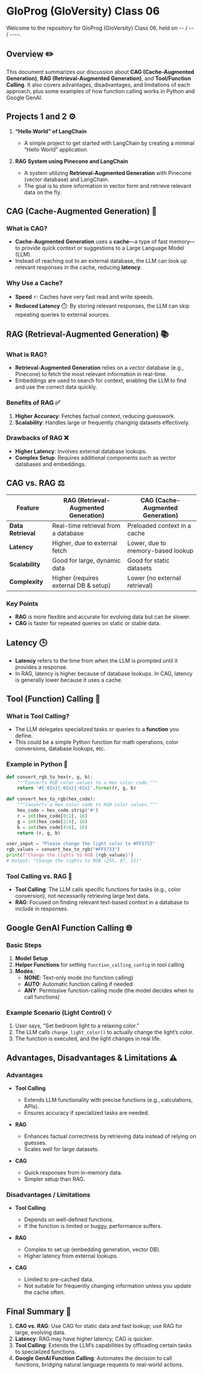 # GloProg (GloVersity) Class 06
Welcome to the repository for GloProg (GloVersity) Class 06, held on -- / -- / ----.


## Overview ✏️
This document summarizes our discussion about **CAG (Cache-Augmented Generation)**, **RAG (Retrieval-Augmented Generation)**, and **Tool/Function Calling**. It also covers advantages, disadvantages, and limitations of each approach, plus some examples of how function calling works in Python and Google GenAI.



## Projects 1 and 2 ⚙️
1. **“Hello World” of LangChain**  
   - A simple project to get started with LangChain by creating a minimal “Hello World” application.

2. **RAG System using Pinecone and LangChain**  
   - A system utilizing **Retrieval-Augmented Generation** with Pinecone (vector database) and LangChain.  
   - The goal is to store information in vector form and retrieve relevant data on the fly.


## CAG (Cache-Augmented Generation) 💾

### What is CAG?
- **Cache-Augmented Generation** uses a **cache**—a type of fast memory—to provide quick context or suggestions to a Large Language Model (LLM).  
- Instead of reaching out to an external database, the LLM can look up relevant responses in the cache, reducing **latency**.

### Why Use a Cache?
- **Speed** ⚡: Caches have very fast read and write speeds.  
- **Reduced Latency** ⏱️: By storing relevant responses, the LLM can skip repeating queries to external sources.


## RAG (Retrieval-Augmented Generation) 📚

### What is RAG?
- **Retrieval-Augmented Generation** relies on a vector database (e.g., Pinecone) to fetch the most relevant information in real-time.  
- Embeddings are used to search for context, enabling the LLM to find and use the correct data quickly.

### Benefits of RAG ✅
1. **Higher Accuracy**: Fetches factual context, reducing guesswork.  
2. **Scalability**: Handles large or frequently changing datasets effectively.

### Drawbacks of RAG ❌
- **Higher Latency**: Involves external database lookups.  
- **Complex Setup**: Requires additional components such as vector databases and embeddings.


## CAG vs. RAG ⚖️

| Feature                  | RAG (Retrieval-Augmented Generation)    | CAG (Cache-Augmented Generation)  |
|--------------------------|------------------------------------------|------------------------------------|
| **Data Retrieval**       | Real-time retrieval from a database     | Preloaded context in a cache       |
| **Latency**              | Higher, due to external fetch           | Lower, due to memory-based lookup  |
| **Scalability**          | Good for large, dynamic data            | Good for static datasets           |
| **Complexity**           | Higher (requires external DB & setup)   | Lower (no external retrieval)      |

### Key Points
- **RAG** is more flexible and accurate for evolving data but can be slower.  
- **CAG** is faster for repeated queries on static or stable data.



## Latency 🕒
- **Latency** refers to the time from when the LLM is prompted until it provides a response.  
- In RAG, latency is higher because of database lookups. In CAG, latency is generally lower because it uses a cache.



## Tool (Function) Calling 🔧

### What is Tool Calling?
- The LLM delegates specialized tasks or queries to a **function** you define.  
- This could be a simple Python function for math operations, color conversions, database lookups, etc.

### Example in Python 🐍

```python
def convert_rgb_to_hex(r, g, b):
    """Converts RGB color values to a Hex color code."""
    return '#{:02x}{:02x}{:02x}'.format(r, g, b)

def convert_hex_to_rgb(hex_code):
    """Converts a Hex color code to RGB color values."""
    hex_code = hex_code.strip('#')
    r = int(hex_code[0:2], 16)
    g = int(hex_code[2:4], 16)
    b = int(hex_code[4:6], 16)
    return (r, g, b)

user_input = "Please change the light color to #FF5733"
rgb_values = convert_hex_to_rgb("#FF5733")
print(f"Change the lights to RGB {rgb_values}")
# Output: "Change the lights to RGB (255, 87, 51)"
```

### Tool Calling vs. RAG 🤔
- **Tool Calling**: The LLM calls specific functions for tasks (e.g., color conversion), not necessarily retrieving large text data.  
- **RAG**: Focused on finding relevant text-based context in a database to include in responses.


## Google GenAI Function Calling 🌐

### Basic Steps
1. **Model Setup**  
2. **Helper Functions** for setting `function_calling_config` in tool calling  
3. **Modes**:
   - **NONE**: Text-only mode (no function calling)  
   - **AUTO**: Automatic function calling if needed  
   - **ANY**: Permissive function-calling mode (the model decides when to call functions)

### Example Scenario (Light Control) 💡
1. User says, “Set bedroom light to a relaxing color.”  
2. The LLM calls `change_light_color()` to actually change the light’s color.  
3. The function is executed, and the light changes in real life.


## Advantages, Disadvantages & Limitations ⚠️

### Advantages
- **Tool Calling**  
  - Extends LLM functionality with precise functions (e.g., calculations, APIs).  
  - Ensures accuracy if specialized tasks are needed.

- **RAG**  
  - Enhances factual correctness by retrieving data instead of relying on guesses.  
  - Scales well for large datasets.

- **CAG**  
  - Quick responses from in-memory data.  
  - Simpler setup than RAG.

### Disadvantages / Limitations
- **Tool Calling**  
  - Depends on well-defined functions.  
  - If the function is limited or buggy, performance suffers.

- **RAG**  
  - Complex to set up (embedding generation, vector DB).  
  - Higher latency from external lookups.

- **CAG**  
  - Limited to pre-cached data.  
  - Not suitable for frequently changing information unless you update the cache often.



## Final Summary 🌟
1. **CAG vs. RAG**: Use CAG for static data and fast lookup; use RAG for large, evolving data.  
2. **Latency**: RAG may have higher latency; CAG is quicker.  
3. **Tool Calling**: Extends the LLM’s capabilities by offloading certain tasks to specialized functions.  
4. **Google GenAI Function Calling**: Automates the decision to call functions, bridging natural language requests to real-world actions.